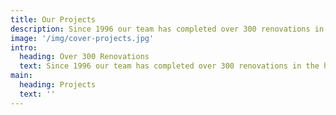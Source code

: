 ```yaml
---
title: Our Projects
description: Since 1996 our team has completed over 300 renovations in the hospitality industry.
image: '/img/cover-projects.jpg'
intro: 
  heading: Over 300 Renovations
  text: Since 1996 our team has completed over 300 renovations in the hospitality industry. Take a look below at some of our work.
main:
  heading: Projects
  text: ''
---
```

